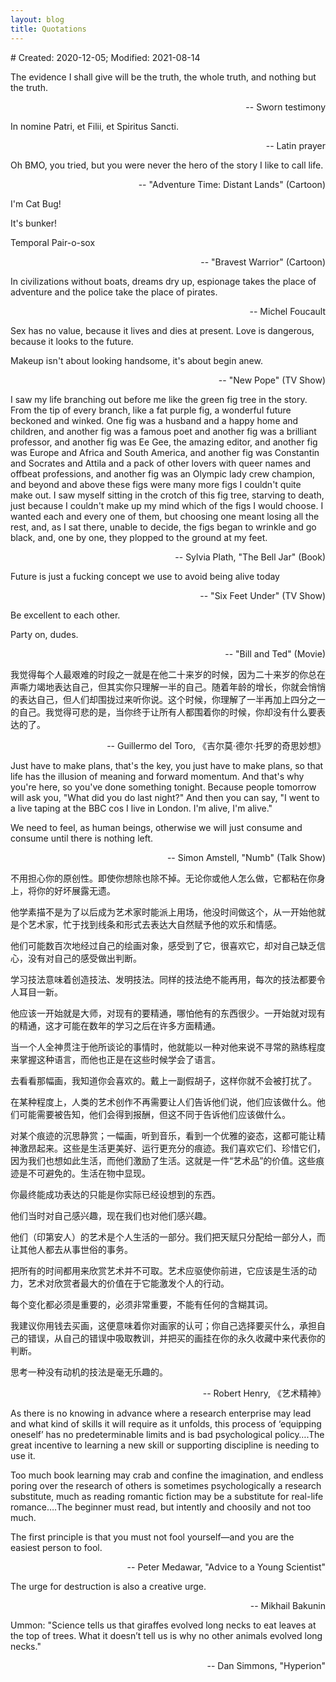 ```yaml
---
layout: blog
title: Quotations
---
```

<span class="hidden-text"># Created: 2020-12-05; Modified: 2021-08-14</span>

The evidence I shall give will be the truth, the whole truth, and nothing but the truth.

<p align="right">-- Sworn testimony</p>

In nomine Patri, et Filii, et Spiritus Sancti.

<p align="right">-- Latin prayer</p>

Oh BMO, you tried, but you were never the hero of the story I like to call life.

<p align="right">-- "Adventure Time: Distant Lands" (Cartoon)</p>

I'm Cat Bug!

It's bunker!

Temporal Pair-o-sox

<p align="right">-- "Bravest Warrior" (Cartoon)</p>

In civilizations without boats, dreams dry up, espionage takes the place of adventure and the police take the place of pirates.

<p align="right">-- Michel Foucault</p>

Sex has no value, because it lives and dies at present. Love is dangerous, because it looks to the future.

Makeup isn't about looking handsome, it's about begin anew.

<p align="right">-- "New Pope" (TV Show)</p>

I saw my life branching out before me like the green fig tree in the story. From the tip of every branch, like a fat purple fig, a wonderful future beckoned and winked. One fig was a husband and a happy home and children, and another fig was a famous poet and another fig was a brilliant professor, and another fig was Ee Gee, the amazing editor, and another fig was Europe and Africa and South America, and another fig was Constantin and Socrates and Attila and a pack of other lovers with queer names and offbeat professions, and another fig was an Olympic lady crew champion, and beyond and above these figs were many more figs I couldn't quite make out. I saw myself sitting in the crotch of this fig tree, starving to death, just because I couldn't make up my mind which of the figs I would choose. I wanted each and every one of them, but choosing one meant losing all the rest, and, as I sat there, unable to decide, the figs began to wrinkle and go black, and, one by one, they plopped to the ground at my feet.

<p align="right">-- Sylvia Plath, "The Bell Jar" (Book)</p>

Future is just a fucking concept we use to avoid being alive today

<p align="right">-- "Six Feet Under" (TV Show)</p>

Be excellent to each other.

Party on, dudes.

<p align="right">-- "Bill and Ted" (Movie)</p>

我觉得每个人最艰难的时段之一就是在他二十来岁的时候，因为二十来岁的你总在声嘶力竭地表达自己，但其实你只理解一半的自己。随着年龄的增长，你就会悄悄的表达自己，但人们却围拢过来听你说。这个时候，你理解了一半再加上四分之一的自己。我觉得可悲的是，当你终于让所有人都围着你的时候，你却没有什么要表达的了。

<p align="right">-- Guillermo del Toro, 《吉尔莫·德尔·托罗的奇思妙想》</p>

Just have to make plans, that's the key, you just have to make plans, so that life has the illusion of meaning and forward momentum. And that's why you're here, so you've done something tonight. Because people tomorrow will ask you, "What did you do last night?" And then you can say, "I went to a live taping at the BBC cos I live in London. I'm alive, I'm alive."

We need to feel, as human beings, otherwise we will just consume and consume until there is nothing left.

<p align="right">-- Simon Amstell, "Numb" (Talk Show)</p>

不用担心你的原创性。即使你想除也除不掉。无论你或他人怎么做，它都粘在你身上，将你的好坏展露无遗。

他学素描不是为了以后成为艺术家时能派上用场，他没时间做这个，从一开始他就是个艺术家，忙于找到线条和形式去表达大自然赋予他的欢乐和情感。

他们可能数百次地经过自己的绘画对象，感受到了它，很喜欢它，却对自己缺乏信心，没有对自己的感受做出判断。

学习技法意味着创造技法、发明技法。同样的技法绝不能再用，每次的技法都要令人耳目一新。

他应该一开始就是大师，对现有的要精通，哪怕他有的东西很少。一开始就对现有的精通，这才可能在数年的学习之后在许多方面精通。

当一个人全神贯注于他所谈论的事情时，他就能以一种对他来说不寻常的熟练程度来掌握这种语言，而他也正是在这些时候学会了语言。

去看看那幅画，我知道你会喜欢的。戴上一副假胡子，这样你就不会被打扰了。

在某种程度上，人类的艺术创作不再需要让人们告诉他们说，他们应该做什么。他们可能需要被告知，他们会得到报酬，但这不同于告诉他们应该做什么。

对某个痕迹的沉思静赏；一幅画，听到音乐，看到一个优雅的姿态，这都可能让精神激昂起来。这些是生活更美好、运行更充分的痕迹。我们喜欢它们、珍惜它们，因为我们也想如此生活，而他们激励了生活。这就是一件“艺术品”的价值。这些痕迹是不可避免的。生活在物中显现。

你最终能成功表达的只能是你实际已经设想到的东西。

他们当时对自己感兴趣，现在我们也对他们感兴趣。

他们（印第安人）的艺术是个人生活的一部分。我们把天赋只分配给一部分人，而让其他人都去从事世俗的事务。

把所有的时间都用来欣赏艺术并不可取。艺术应驱使你前进，它应该是生活的动力，艺术对欣赏者最大的价值在于它能激发个人的行动。

每个变化都必须是重要的，必须非常重要，不能有任何的含糊其词。

我建议你用钱去买画，这便意味着你对画家的认可；你自己选择要买什么，承担自己的错误，从自己的错误中吸取教训，并把买的画挂在你的永久收藏中来代表你的判断。

思考一种没有动机的技法是毫无乐趣的。

<p align="right">-- Robert Henry, 《艺术精神》</p>

As there is no knowing in advance where a research enterprise may lead and what kind of skills it will require as it unfolds, this process of ‘equipping oneself’ has no predeterminable limits and is bad psychological policy….The great incentive to learning a new skill or supporting discipline is needing to use it.

Too much book learning may crab and confine the imagination, and endless poring over the research of others is sometimes psychologically a research substitute, much as reading romantic fiction may be a substitute for real-life romance….The beginner must read, but intently and choosily and not too much.

The first principle is that you must not fool yourself—and you are the easiest person to fool.

<p align="right">-- Peter Medawar, "Advice to a Young Scientist"</p>

The urge for destruction is also a creative urge.

<p align="right">-- Mikhail Bakunin</p>

Ummon: "Science tells us that giraffes evolved long necks to eat leaves at the top of trees. What it doesn’t tell us is why no other animals evolved long necks."

<p align="right">-- Dan Simmons, "Hyperion"</p>
